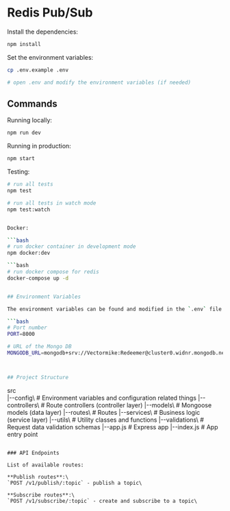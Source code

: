 # Redis Pub/Sub

Install the dependencies:

```bash
npm install
```

Set the environment variables:

```bash
cp .env.example .env

# open .env and modify the environment variables (if needed)
```

## Commands

Running locally:

```bash
npm run dev
```

Running in production:

```bash
npm start
```

Testing:

````bash
# run all tests
npm test

# run all tests in watch mode
npm test:watch


Docker:

```bash
# run docker container in development mode
npm docker:dev

```bash
# run docker compose for redis
docker-compose up -d


## Environment Variables

The environment variables can be found and modified in the `.env` file. They come with these default values:

```bash
# Port number
PORT=8000

# URL of the Mongo DB
MONGODB_URL=mongodb+srv://Vectormike:Redeemer@cluster0.widnr.mongodb.net/test



## Project Structure

````

src\
 |--config\ # Environment variables and configuration related things
|--controllers\ # Route controllers (controller layer)
|--models\ # Mongoose models (data layer)
|--routes\ # Routes
|--services\ # Business logic (service layer)
|--utils\ # Utility classes and functions
|--validations\ # Request data validation schemas
|--app.js # Express app
|--index.js # App entry point

```

### API Endpoints

List of available routes:

**Publish routes**:\
`POST /v1/publish/:topic` - publish a topic\

**Subscribe routes**:\
`POST /v1/subscribe/:topic` - create and subscribe to a topic\
```

